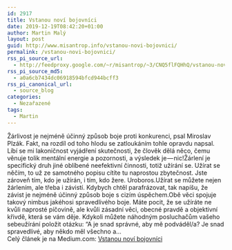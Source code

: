 ```yaml
---
id: 2917
title: Vstanou noví bojovníci
date: 2019-12-19T08:42:20+01:00
author: Martin Malý
layout: post
guid: http://www.misantrop.info/vstanou-novi-bojovnici/
permalink: /vstanou-novi-bojovnici/
rss_pi_source_url:
  - http://feedproxy.google.com/~r/misantrop/~3/CNQ5flFQHhQ/vstanou-novi-bojovnici-d7733131b68c
rss_pi_source_md5:
  - a0a6cb7434dc06918594bfcd944bcff3
rss_pi_canonical_url:
  - source_blog
categories:
  - Nezařazené
tags:
  - Martin
---
```

Žárlivost je nejméně účinný způsob boje proti konkurenci, psal Miroslav Plzák. Fakt, na rozdíl od toho hlodu se zatloukáním tohle opravdu napsal. Líbí se mi lakoničnost vyjádření skutečnosti, že člověk dělá něco, čemu věnuje tolik mentální energie a pozornosti, a výsledek je — nic!Žárlení je specifický druh jiné oblíbené neefektivní činnosti, totiž užírání se. Užírat se něčím, to už ze samotného popisu cítíte tu naprostou zbytečnost. Jste zároveň tím, kdo je užírán, i tím, kdo žere. Uroboros.Užírat se můžete nejen žárlením, ale třeba i závistí. Kdybych chtěl parafrázovat, tak napíšu, že závist je nejméně účinný způsob boje s cizím úspěchem.Obě věci spojuje takový nimbus jakéhosi spravedlivého boje. Máte pocit, že se užíráte ne kvůli naprosté píčovině, ale kvůli zásadní věci, obecné pravdě a objektivní křivdě, která se vám děje. Kdykoli můžete náhodným posluchačům vašeho sebeužírání položit otázku: “A je snad správné, aby mě podváděl/a? Je snad spravedlivé, aby někdo měl všechno a&hellip;  
Celý článek je na Medium.com: <a href="http://feedproxy.google.com/~r/misantrop/~3/CNQ5flFQHhQ/vstanou-novi-bojovnici-d7733131b68c" target="_blank" rel="noopener noreferrer">Vstanou noví bojovníci</a>